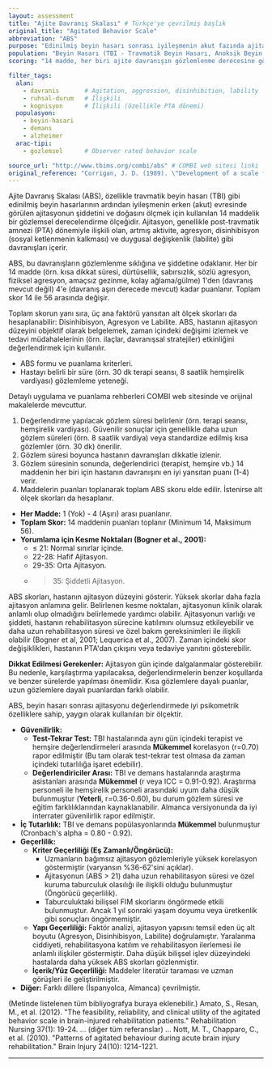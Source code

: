 ```yaml
---
layout: assessment
title: "Ajite Davranış Skalası" # Türkçe'ye çevrilmiş başlık
original_title: "Agitated Behavior Scale"
abbreviation: "ABS"
purpose: "Edinilmiş beyin hasarı sonrası iyileşmenin akut fazında ajitasyonun davranışsal yönlerini (agresyon, disinhibisyon, labilite dahil) ölçer."
population: "Beyin Hasarı (TBI - Travmatik Beyin Hasarı, Anoksik Beyin Hasarı vb. - özellikle akut rehabilitasyon dönemi), Demans (Alzheimer)."
scoring: "14 madde, her biri ajite davranışın gözlemlenme derecesine göre 1 (davranış yok) ile 4 (aşırı derecede mevcut) arasında puanlanır. Toplam skor 14 ile 56 arasında değişir. Yüksek skorlar daha fazla ajitasyonu gösterir. Disinhibisyon, Agresyon ve Labilite alt ölçek skorları da hesaplanabilir."

filter_tags:
  alan:
    - davranis       # Agitation, aggression, disinhibition, lability
    - ruhsal-durum   # İlişkili
    - kognisyon      # İlişkili (özellikle PTA dönemi)
  populasyon:
    - beyin-hasari
    - demans
    - alzheimer
  arac-tipi:
    - gozlemsel      # Observer rated behavior scale

source_url: "http://www.tbims.org/combi/abs" # COMBI web sitesi linki
original_reference: "Corrigan, J. D. (1989). \"Development of a scale for assessment of agitation following traumatic brain injury.\" Journal of Clinical and Experimental Neuropsychology 11(2): 261-277." # Orijinal geliştirme makalesi
---
```





Ajite Davranış Skalası (ABS), özellikle travmatik beyin hasarı (TBI) gibi edinilmiş beyin hasarlarının ardından iyileşmenin erken (akut) evresinde görülen ajitasyonun şiddetini ve doğasını ölçmek için kullanılan 14 maddelik bir gözlemsel derecelendirme ölçeğidir. Ajitasyon, genellikle post-travmatik amnezi (PTA) dönemiyle ilişkili olan, artmış aktivite, agresyon, disinhibisyon (sosyal ketlenmenin kalkması) ve duygusal değişkenlik (labilite) gibi davranışları içerir.

ABS, bu davranışların gözlemlenme sıklığına ve şiddetine odaklanır. Her bir 14 madde (örn. kısa dikkat süresi, dürtüsellik, sabırsızlık, sözlü agresyon, fiziksel agresyon, amaçsız gezinme, kolay ağlama/gülme) 1'den (davranış mevcut değil) 4'e (davranış aşırı derecede mevcut) kadar puanlanır. Toplam skor 14 ile 56 arasında değişir.

Toplam skorun yanı sıra, üç ana faktörü yansıtan alt ölçek skorları da hesaplanabilir: Disinhibisyon, Agresyon ve Labilite. ABS, hastanın ajitasyon düzeyini objektif olarak belgelemek, zaman içindeki değişimi izlemek ve tedavi müdahalelerinin (örn. ilaçlar, davranışsal stratejiler) etkinliğini değerlendirmek için kullanılır.


*   ABS formu ve puanlama kriterleri.
*   Hastayı belirli bir süre (örn. 30 dk terapi seansı, 8 saatlik hemşirelik vardiyası) gözlemleme yeteneği.


Detaylı uygulama ve puanlama rehberleri COMBI web sitesinde ve orijinal makalelerde mevcuttur.

1.  Değerlendirme yapılacak gözlem süresi belirlenir (örn. terapi seansı, hemşirelik vardiyası). Güvenilir sonuçlar için genellikle daha uzun gözlem süreleri (örn. 8 saatlik vardiya) veya standardize edilmiş kısa gözlemler (örn. 30 dk) önerilir.
2.  Gözlem süresi boyunca hastanın davranışları dikkatle izlenir.
3.  Gözlem süresinin sonunda, değerlendirici (terapist, hemşire vb.) 14 maddenin her biri için hastanın davranışını en iyi yansıtan puanı (1-4) verir.
4.  Maddelerin puanları toplanarak toplam ABS skoru elde edilir. İstenirse alt ölçek skorları da hesaplanır.


*   **Her Madde:** 1 (Yok) - 4 (Aşırı) arası puanlanır.
*   **Toplam Skor:** 14 maddenin puanları toplanır (Minimum 14, Maksimum 56).
*   **Yorumlama için Kesme Noktaları (Bogner et al., 2001):**
    *   ≤ 21: Normal sınırlar içinde.
    *   22-28: Hafif Ajitasyon.
    *   29-35: Orta Ajitasyon.
    *   > 35: Şiddetli Ajitasyon.


ABS skorları, hastanın ajitasyon düzeyini gösterir. Yüksek skorlar daha fazla ajitasyon anlamına gelir. Belirlenen kesme noktaları, ajitasyonun klinik olarak anlamlı olup olmadığını belirlemede yardımcı olabilir. Ajitasyonun varlığı ve şiddeti, hastanın rehabilitasyon sürecine katılımını olumsuz etkileyebilir ve daha uzun rehabilitasyon süresi ve özel bakım gereksinimleri ile ilişkili olabilir (Bogner et al, 2001; Lequerica et al., 2007). Zaman içindeki skor değişiklikleri, hastanın PTA'dan çıkışını veya tedaviye yanıtını gösterebilir.

**Dikkat Edilmesi Gerekenler:** Ajitasyon gün içinde dalgalanmalar gösterebilir. Bu nedenle, karşılaştırma yapılacaksa, değerlendirmelerin benzer koşullarda ve benzer sürelerde yapılması önemlidir. Kısa gözlemlere dayalı puanlar, uzun gözlemlere dayalı puanlardan farklı olabilir.


ABS, beyin hasarı sonrası ajitasyonu değerlendirmede iyi psikometrik özelliklere sahip, yaygın olarak kullanılan bir ölçektir.

*   **Güvenilirlik:**
    *   **Test-Tekrar Test:** TBI hastalarında aynı gün içindeki terapist ve hemşire değerlendirmeleri arasında **Mükemmel** korelasyon (r=0.70) rapor edilmiştir (Bu tam olarak test-tekrar test olmasa da zaman içindeki tutarlılığa işaret edebilir).
    *   **Değerlendiriciler Arası:** TBI ve demans hastalarında araştırma asistanları arasında **Mükemmel** (r veya ICC = 0.91-0.92). Araştırma personeli ile hemşirelik personeli arasındaki uyum daha düşük bulunmuştur (**Yeterli**, r=0.36-0.60), bu durum gözlem süresi ve eğitim farklılıklarından kaynaklanabilir. Almanca versiyonunda da iyi interrater güvenilirlik rapor edilmiştir.
*   **İç Tutarlılık:** TBI ve demans popülasyonlarında **Mükemmel** bulunmuştur (Cronbach's alpha = 0.80 - 0.92).
*   **Geçerlilik:**
    *   **Kriter Geçerliliği (Eş Zamanlı/Öngörücü):**
        *   Uzmanların bağımsız ajitasyon gözlemleriyle yüksek korelasyon göstermiştir (varyansın %36-62'sini açıklar).
        *   Ajitasyonun (ABS > 21) daha uzun rehabilitasyon süresi ve özel kuruma taburculuk olasılığı ile ilişkili olduğu bulunmuştur (Öngörücü geçerlilik).
        *   Taburculuktaki bilişsel FIM skorlarını öngörmede etkili bulunmuştur. Ancak 1 yıl sonraki yaşam doyumu veya üretkenlik gibi sonuçları öngörmemiştir.
    *   **Yapı Geçerliliği:** Faktör analizi, ajitasyon yapısını temsil eden üç alt boyutu (Agresyon, Disinhibisyon, Labilite) doğrulamıştır. Yaralanma ciddiyeti, rehabilitasyona katılım ve rehabilitasyon ilerlemesi ile anlamlı ilişkiler göstermiştir. Daha düşük bilişsel işlev düzeyindeki hastalarda daha yüksek ABS skorları gözlenmiştir.
    *   **İçerik/Yüz Geçerliliği:** Maddeler literatür taraması ve uzman görüşleri ile geliştirilmiştir.
*   **Diğer:** Farklı dillere (İspanyolca, Almanca) çevrilmiştir.


(Metinde listelenen tüm bibliyografya buraya eklenebilir.)
Amato, S., Resan, M., et al. (2012). "The feasibility, reliability, and clinical utility of the agitated behavior scale in brain-injured rehabilitation patients." Rehabilitation Nursing 37(1): 19-24.
... (diğer tüm referanslar) ...
Nott, M. T., Chapparo, C., et al. (2010). "Patterns of agitated behaviour during acute brain injury rehabilitation." Brain Injury 24(10): 1214-1221.

---
